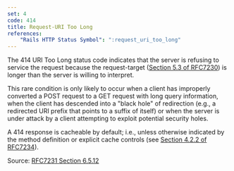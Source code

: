 ```yaml
---
set: 4
code: 414
title: Request-URI Too Long
references:
    "Rails HTTP Status Symbol": ":request_uri_too_long"
---
```


The 414 URI Too Long status code indicates that the server is refusing to
service the request because the request-target ([Section 5.3 of RFC7230][2]) is
longer than the server is willing to interpret.

This rare condition is only likely to occur when a client has improperly
converted a POST request to a GET request with long query information, when the
client has descended into a "black hole" of redirection (e.g., a redirected URI
prefix that points to a suffix of itself) or when the server is under attack by
a client attempting to exploit potential security holes.

A 414 response is cacheable by default; i.e., unless otherwise indicated by the
method definition or explicit cache controls
(see [Section 4.2.2 of RFC7234][3]).

Source: [RFC7231 Section 6.5.12][1]

[1]: <http://tools.ietf.org/html/rfc7231#section-6.5.12>
[2]: <http://tools.ietf.org/html/rfc7231#section-5.3>
[3]: <http://tools.ietf.org/html/rfc7234#section-4.2.2>
